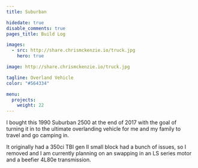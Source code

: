 ```yaml
---
title: Suburban

hidedate: true
disable_comments: true
pages_title: Build Log

images:
  - src: http://share.chrismckenzie.io/truck.jpg
    hero: true

image: http://share.chrismckenzie.io/truck.jpg

tagline: Overland Vehicle
color: "#564334"

menu:
  projects:
    weight: 22
---
```


I bought this 1990 Suburban 2500 at the end of 2017 with the goal of turning it
in to the ultimate overlanding vehicle for me and my family to travel and go
camping in. 

It originally had a 350ci TBI gen II small block had a bunch of issues, so I removed 
and I am currently planning on an swapping in an LS series motor and a beefier 
4L80e transmission.
